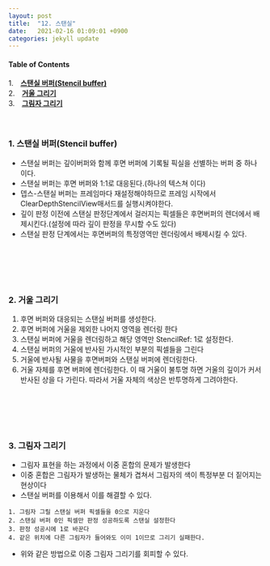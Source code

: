 ```yaml
---
layout: post
title:  "12. 스탠실"
date:   2021-02-16 01:09:01 +0900
categories: jekyll update
---
```

#### Table of Contents
1.　[**스탠실 버퍼(Stencil buffer)**](#1-스탠실-버퍼stencil-buffer)<br>
2.　[**거울 그리기**](#2-거울-그리기)<br />
3.　[**그림자 그리기**](#3-그림자-그리기)<br />
<br />
<br />
**<span style="color:red"></span>**

### **1. 스탠실 버퍼(Stencil buffer)**
- 스탠실 버퍼는 깊이버퍼와 함께 후면 버퍼에 기록될 픽실을 선별하는 버퍼 중 하나이다.
- 스탠실 버퍼는 후면 버퍼와 1:1로 대응된다.(하나의 텍스쳐 이다)
- 뎁스-스탠실 버퍼는 프레임마다 재설정해야하므로 프레임 시작에서 ClearDepthStencilView매서드를 실행시켜야한다.
- 깊이 판정 이전에 스탠실 판정단계에서 걸러지는 픽셀들은 후면버퍼의 렌더에서 배제시킨다.(설정에 따라 깊이 판정을 무시할 수도 있다)
- 스탠실 판정 단계에서는 후면버퍼의 특정영역만 렌더링에서 배제시킬 수 있다.
<br><br><br><br><br><br>


### **2. 거울 그리기**
1. 후면 버퍼와 대응되는 스탠실 버퍼를 생성한다.
2. 후면 버퍼에 거울을 제외한 나머지 영역을 렌더링 한다
3. 스탠실 버퍼에 거울을 렌더링하고 해당 영역만 StencilRef: 1로 설정한다.
4. 스탠실 버퍼의 거울에 반사된 가시적인 부분의 픽셀들을 그린다
5. 거울에 반사될 사물을 후면버퍼와 스탠실 버퍼에 렌더링한다.
6. 거울 자체를 후면 버퍼에 렌더링한다. 이 때 거울이 불투명 하면 거울의 깊이가 커서 반사된 상을 다 가린다. 따라서 거울 자체의 색상은 반투명하게 그려야한다.
<br><br><br><br><br><br>


### **3. 그림자 그리기**
- 그림자 표현을 하는 과정에서 이중 혼합의 문제가 발생한다
- 이중 혼합은 그림자가 발생하는 물체가 겹쳐서 그림자의 색이 특정부분 더 짙어지는 현상이다
- 스탠실 버퍼를 이용해서 이를 해결할 수 있다.

```
1. 그림자 그릴 스탠실 버퍼 픽셀들을 0으로 지운다
2. 스탠실 버퍼 0인 픽셀만 판정 성공하도록 스탠실 설정한다
3. 판정 성공시에 1로 바꾼다
4. 같은 위치에 다른 그림자가 들어와도 이미 1이므로 그리기 실패한다.
```
- 위와 같은 방법으로 이중 그림자 그리기를 회피할 수 있다.
<br><br><br><br><br><br>


